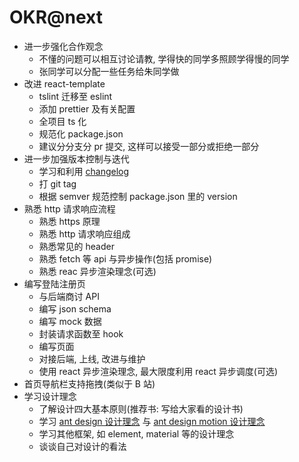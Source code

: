 # OKR@next

- 进一步强化合作观念
  - 不懂的问题可以相互讨论请教, 学得快的同学多照顾学得慢的同学
  - 张同学可以分配一些任务给朱同学做
- 改进 react-template
  - tslint 迁移至 eslint
  - 添加 prettier 及有关配置
  - 全项目 ts 化
  - 规范化 package.json
  - 建议分分支分 pr 提交, 这样可以接受一部分或拒绝一部分
- 进一步加强版本控制与迭代
  - 学习和利用 [changelog](https://keepachangelog.com/en/1.0.0/)
  - 打 git tag
  - 根据 semver 规范控制 package.json 里的 version
- 熟悉 http 请求响应流程
  - 熟悉 https 原理
  - 熟悉 http 请求响应组成
  - 熟悉常见的 header
  - 熟悉 fetch 等 api 与异步操作(包括 promise)
  - 熟悉 reac 异步渲染理念(可选)
- 编写登陆注册页
  - 与后端商讨 API
  - 编写 json schema
  - 编写 mock 数据
  - 封装请求函数至 hook
  - 编写页面
  - 对接后端, 上线, 改进与维护
  - 使用 react 异步渲染理念, 最大限度利用 react 异步调度(可选)
- 首页导航栏支持拖拽(类似于 B 站)
- 学习设计理念
  - 了解设计四大基本原则(推荐书: 写给大家看的设计书)
  - 学习 [ant design 设计理念](https://ant.design/docs/spec/introduce-cn) 与 [ant design motion 设计理念](https://motion.ant.design/language/basic-cn)
  - 学习其他框架, 如 element, material 等的设计理念
  - 谈谈自己对设计的看法
